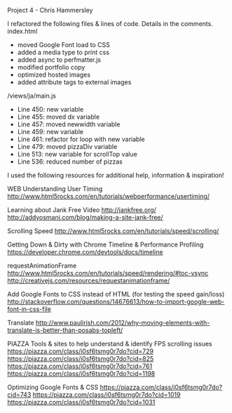 Project 4 - Chris Hammersley

I refactored the following files & lines of code. Details in the comments.
index.html
- moved Google Font load to CSS
- added a media type to print css
- added async to perfmatter.js
- modified portfolio copy
- optimized hosted images
- added attribute tags to external images

/views/ja/main.js
- Line 450: new variable
- Line 455: moved dx variable
- Line 457: moved newwidth variable
- Line 459: new variable
- Line 461: refactor for loop with new variable
- Line 479: moved pizzaDiv variable
- Line 513: new variable for scrollTop value
- Line 536: reduced number of pizzas

I used the following resources for additional help, information & inspiration!

WEB
Understanding User Timing
http://www.html5rocks.com/en/tutorials/webperformance/usertiming/

Learning about Jank Free Video
http://jankfree.org/
http://addyosmani.com/blog/making-a-site-jank-free/

Scrolling Speed
http://www.html5rocks.com/en/tutorials/speed/scrolling/

Getting Down & Dirty with Chrome Timeline & Performance Profiling
https://developer.chrome.com/devtools/docs/timeline

requestAnimationFrame
http://www.html5rocks.com/en/tutorials/speed/rendering/#toc-vsync
http://creativejs.com/resources/requestanimationframe/

Add Google Fonts to CSS instead of HTML (for testing the speed gain/loss)
http://stackoverflow.com/questions/14676613/how-to-import-google-web-font-in-css-file

Translate
http://www.paulirish.com/2012/why-moving-elements-with-translate-is-better-than-posabs-topleft/

PIAZZA
Tools & sites to help understand & identify FPS scrolling issues
https://piazza.com/class/i0sf6tsmg0r7do?cid=729
https://piazza.com/class/i0sf6tsmg0r7do?cid=825
https://piazza.com/class/i0sf6tsmg0r7do?cid=761
https://piazza.com/class/i0sf6tsmg0r7do?cid=1198

Optimizing Google Fonts & CSS
https://piazza.com/class/i0sf6tsmg0r7do?cid=743
https://piazza.com/class/i0sf6tsmg0r7do?cid=1019
https://piazza.com/class/i0sf6tsmg0r7do?cid=1031
